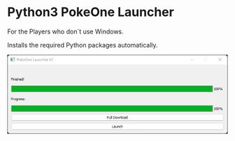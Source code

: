 # Python3 PokeOne Launcher

For the Players who don´t use Windows.

Installs the required Python packages automatically.

![ScreenShot](/images/main.png)
